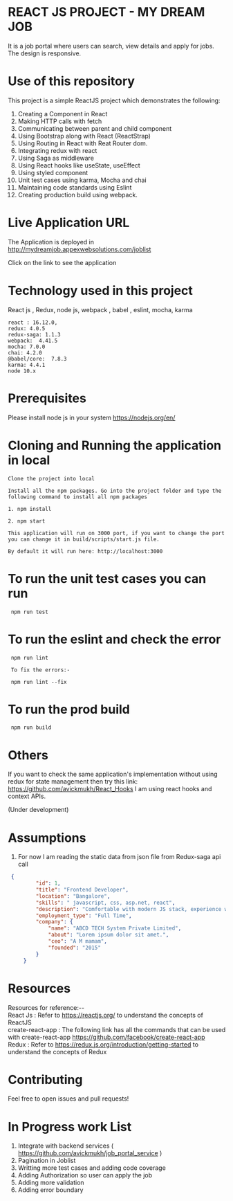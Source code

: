 # REACT JS PROJECT - MY DREAM JOB

It is a job portal where users can search, view details and apply for jobs. 
The design is responsive.

# Use of this repository

This project is a simple ReactJS project which demonstrates the following:

1. Creating a Component in React
2. Making HTTP calls with fetch
3. Communicating between parent and child component
4. Using Bootstrap along with React (ReactStrap)
5. Using Routing in React with Reat Router dom.
6. Integrating redux with react
7. Using Saga as middleware
8. Using React hooks like useState, useEffect
9. Using styled component
10. Unit test cases using karma, Mocha and chai
11. Maintaining code standards using Eslint
12. Creating production build using webpack.

# Live Application URL

The Application is deployed in http://mydreamjob.appexwebsolutions.com/joblist

Click on the link to see the application

# Technology used in this project

React js , Redux, node js, webpack , babel , eslint, mocha, karma

    react : 16.12.0,
    redux: 4.0.5
    redux-saga: 1.1.3
    webpack:  4.41.5
    mocha: 7.0.0
    chai: 4.2.0
    @babel/core:  7.8.3
    karma: 4.4.1
    node 10.x
    
# Prerequisites

   Please install node js in your system https://nodejs.org/en/
   
# Cloning and Running the application in local

    Clone the project into local

    Install all the npm packages. Go into the project folder and type the following command to install all npm packages
    
    1. npm install

    2. npm start

    This application will run on 3000 port, if you want to change the port you can change it in build/scripts/start.js file.

    By default it will run here: http://localhost:3000

# To run the unit test cases you can run 
     
     npm run test
     
# To run the eslint and check the error 
     
     npm run lint
     
     To fix the errors:-
     
     npm run lint --fix
     
# To run the prod build 
     
     npm run build  

# Others

   If you want to check the same application's implementation without using redux for state management then try this link:  https://github.com/avickmukh/React_Hooks 
   I am using react hooks and context APIs.
   
   (Under development)


# Assumptions 
   1. For now I am reading the static data from json file from Redux-saga api call
   ```json
    {
            "id": 1,
            "title": "Frontend Developer",
            "location": "Bangalore",
            "skills": " javascript, css, asp.net, react",
            "description": "Comfortable with modern JS stack, experience with React.",
            "employment_type": "Full Time",
            "company": {
                "name": "ABCD TECH System Private Limited",
                "about": "Lorem ipsum dolor sit amet.",
                "ceo": "A M mamam",
                "founded": "2015"
            }
        }
```
        
  # Resources
  Resources for reference:--  
    React Js : Refer to https://reactjs.org/ to understand the concepts of ReactJS                                                        
    create-react-app : The following link has all the commands that can be used with create-react-app                   https://github.com/facebook/create-react-app                                                                                              
    Redux : Refer to https://redux.js.org/introduction/getting-started to understand 
    the concepts of Redux
    
  # Contributing
   Feel free to open issues and pull requests!

# In Progress work List

   1. Integrate with backend services ( https://github.com/avickmukh/job_portal_service )
   2. Pagination in Joblist
   3. Writting more test cases and adding code coverage
   4. Adding Authorization so user can apply the job 
   5. Adding more validation
   6. Adding error boundary
      


